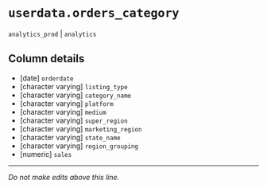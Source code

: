 # `userdata.orders_category`
`analytics_prod` | `analytics`

## Column details
* [date]      `orderdate`
* [character varying] `listing_type`
* [character varying] `category_name`
* [character varying] `platform`
* [character varying] `medium`
* [character varying] `super_region`
* [character varying] `marketing_region`
* [character varying] `state_name`
* [character varying] `region_grouping`
* [numeric]   `sales`

-------------------------------------------------------------------------------
*Do not make edits above this line.*

